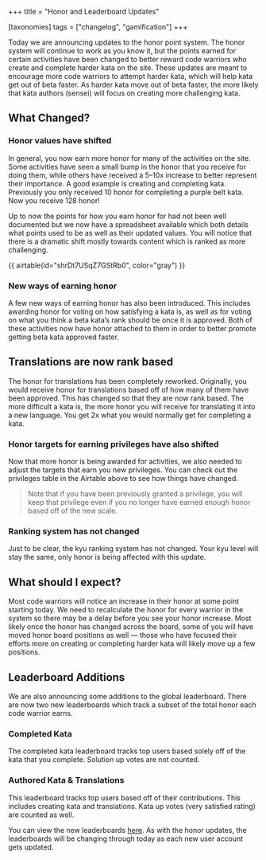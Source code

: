 +++
title = "Honor and Leaderboard Updates"

[taxonomies]
tags = ["changelog", "gamification"]
+++

Today we are announcing updates to the honor point system. The honor system will continue to work as you know it, but the points earned for certain activities have been changed to better reward code warriors who create and complete harder kata on the site. These updates are meant to encourage more code warriors to attempt harder kata, which will help kata get out of beta faster. As harder kata move out of beta faster, the more likely that kata authors (sensei) will focus on creating more challenging kata.

## What Changed?

### Honor values have shifted

In general, you now earn more honor for many of the activities on the site. Some activities have seen a small bump in the honor that you receive for doing them, while others have received a 5–10x increase to better represent their importance. A good example is creating and completing kata. Previously you only received 10 honor for completing a purple belt kata. Now you receive 128 honor!

Up to now the points for how you earn honor for had not been well documented but we now have a spreadsheet available which both details what points used to be as well as their updated values. You will notice that there is a dramatic shift mostly towards content which is ranked as more challenging.

{{ airtable(id="shrDt7USqZ7GStRb0", color="gray") }}

### New ways of earning honor

A few new ways of earning honor has also been introduced. This includes awarding honor for voting on how satisfying a kata is, as well as for voting on what you think a beta kata’s rank should be once it is approved. Both of these activities now have honor attached to them in order to better promote getting beta kata approved faster.

## Translations are now rank based

The honor for translations has been completely reworked. Originally, you would receive honor for translations based off of how many of them have been approved. This has changed so that they are now rank based. The more difficult a kata is, the more honor you will receive for translating it into a new language. You get 2x what you would normally get for completing a kata.

### Honor targets for earning privileges have also shifted

Now that more honor is being awarded for activities, we also needed to adjust the targets that earn you new privileges. You can check out the privileges table in the Airtable above to see how things have changed.

> Note that if you have been previously granted a privilege, you will keep that privilege even if you no longer have earned enough honor based off of the new scale.

### Ranking system has not changed

Just to be clear, the kyu ranking system has not changed. Your kyu level will stay the same, only honor is being affected with this update.

## What should I expect?

Most code warriors will notice an increase in their honor at some point starting today. We need to recalculate the honor for every warrior in the system so there may be a delay before you see your honor increase. Most likely once the honor has changed across the board, some of you will have moved honor board positions as well — those who have focused their efforts more on creating or completing harder kata will likely move up a few positions.

## Leaderboard Additions

We are also announcing some additions to the global leaderboard. There are now two new leaderboards which track a subset of the total honor each code warrior earns.

### Completed Kata

The completed kata leaderboard tracks top users based solely off of the kata that you complete. Solution up votes are not counted.

### Authored Kata & Translations

This leaderboard tracks top users based off of their contributions. This includes creating kata and translations. Kata up votes (very satisfied rating) are counted as well.

You can view the new leaderboards [here](https://www.codewars.com/users/leaderboard). As with the honor updates, the leaderboards will be changing through today as each new user account gets updated.
